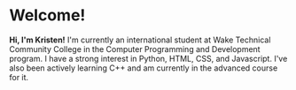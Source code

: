# Welcome!
**Hi, I'm Kristen!** I'm currently an international student at Wake Technical Community College in the Computer Programming and Development program. I have a strong interest in Python, HTML, CSS, and Javascript. I've also been actively learning C++ and am currently in the advanced course for it.


<!---
- 👋 Hi, I’m Kristen
- 👀 I’m interested in technology and video games
- 🌱 I’m currently learning Python and C++
- 📫 How to reach me: contact@kristenco.net
--->

<!---
- 💞️ I’m looking to collaborate on N/A
--->

<!---
krisllee/krisllee is a ✨ special ✨ repository because its `README.md` (this file) appears on your GitHub profile.
You can click the Preview link to take a look at your changes.
--->
